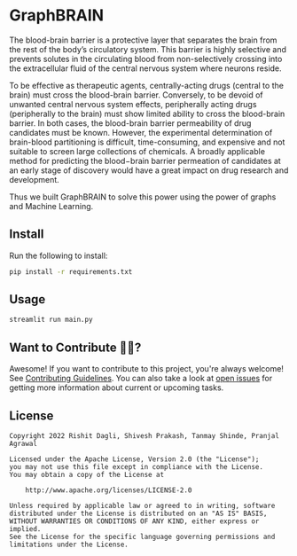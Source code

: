 # GraphBRAIN

The blood-brain barrier is a protective layer that separates the brain from the rest of the body’s circulatory system. This barrier is highly selective and prevents solutes in the circulating blood from non-selectively crossing into the extracellular fluid of the central nervous system where neurons reside.

To be effective as therapeutic agents, centrally-acting drugs (central to the brain) must cross the blood-brain barrier. Conversely, to be devoid of unwanted central nervous system effects, peripherally acting drugs (peripherally to the brain) must show limited ability to cross the blood-brain barrier. In both cases, the blood-brain barrier permeability of drug candidates must be known. However, the experimental determination of brain-blood partitioning is difficult, time-consuming, and expensive and not suitable to screen large collections of chemicals. A broadly applicable method for predicting the blood$-$brain barrier permeation of candidates at an early stage of discovery would have a great impact on drug research and development.

Thus we built GraphBRAIN to solve this power using the power of graphs and Machine Learning.

## Install

Run the following to install:

```sh
pip install -r requirements.txt
```

## Usage

```sh
streamlit run main.py
```

## Want to Contribute 🙋‍♂️?

Awesome! If you want to contribute to this project, you're always welcome! See [Contributing Guidelines](CONTRIBUTING.md). You can also take a look at [open issues](https://github.com/Rishit-dagli/csc111-project/issues) for getting more information about current or upcoming tasks.


## License

```
Copyright 2022 Rishit Dagli, Shivesh Prakash, Tanmay Shinde, Pranjal Agrawal

Licensed under the Apache License, Version 2.0 (the "License");
you may not use this file except in compliance with the License.
You may obtain a copy of the License at

    http://www.apache.org/licenses/LICENSE-2.0

Unless required by applicable law or agreed to in writing, software
distributed under the License is distributed on an "AS IS" BASIS,
WITHOUT WARRANTIES OR CONDITIONS OF ANY KIND, either express or implied.
See the License for the specific language governing permissions and
limitations under the License.
```
